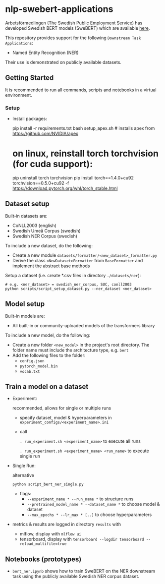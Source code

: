 # nlp-swebert-applications 

Arbetsförmedlingen (The Swedish Public Employment Service) has developed Swedish 
BERT models (SweBERT) which are available [here](https://github.com/af-ai-center/SweBERT).

This repository provides support for the following 
`Downstream Task Applications`:
- Named Entity Recognition (NER)

Their use is demonstrated on publicly available datasets.

  
## Getting Started

It is recommended to run all commands, scripts and notebooks in a virtual environment.

### Setup

- Install packages:


    pip install -r requirements.txt
    bash setup_apex.sh                            # installs apex from https://github.com/NVIDIA/apex
    
    # on linux, reinstall torch torchvision (for cuda support):
    pip uninstall torch torchvision
    pip install torch==1.4.0+cu92 torchvision==0.5.0+cu92 -f https://download.pytorch.org/whl/torch_stable.html
    
        
## Dataset setup

Built-in datasets are:
 - CoNLL2003 (english)
 - Swedish Umeå Corpus (swedish)
 - Swedish NER Corpus (swedish)
 
To include a new dataset, do the following:
- Create a new module `datasets/formatter/<new_dataset>_formatter.py`
- Derive the class `<NewDataset>Formatter` from `BaseFormatter` and implement the abstract base methods

Setup a dataset (i.e. create *.csv files in directory `./datasets/ner`):


    # e.g. <ner_dataset> = swedish_ner_corpus, SUC, conll2003
    python scripts/script_setup_dataset.py --ner_dataset <ner_dataset>   
    

## Model setup
Built-in models are:
 - All built-in or community-uploaded models of the transformers library
 
To include a new model, do the following:
 - Create a new folder `<new_model>` in the project's root directory. The folder name must include the architecture type, e.g. `bert`
 - Add the following files to the folder:
    - `config.json`
    - `pytorch_model.bin`
    - `vocab.txt`
    
## Train a model on a dataset

- Experiment: 

    recommended, allows for single or multiple runs
    
    - specify dataset, model & hyperparameters in `experiment_configs/<experiment_name>.ini`
    - call
        
        `. run_experiment.sh <experiment_name>` to execute all runs

        `. run_experiment.sh <experiment_name> <run_name>` to execute single run
        

- Single Run: 

    alternative

    `python script_bert_ner_single.py` 

  - flags:
    - `--experiment_name * --run_name *` to structure runs 
    - `--pretrained_model_name * --dataset_name *` to choose model & dataset
    - `--max_epochs * --lr_max * [..]` to choose hyperparameters 

  
- metrics & results are logged in directory `results` with 
    - mlflow, display with `mlflow ui`
    - tensorboard, display with `tensorboard --logdir tensorboard --reload_multifile=true`


## Notebooks (prototypes)

- `bert_ner.ipynb` shows how to train SweBERT on the 
NER downstream task using the publicly available Swedish NER corpus dataset.  
